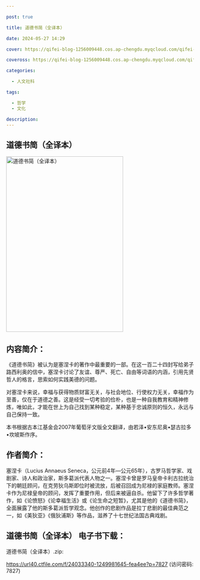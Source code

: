 ```yaml
---

post: true

title: 道德书简（全译本）

date: 2024-05-27 14:29

cover: https://qifei-blog-1256009448.cos.ap-chengdu.myqcloud.com/qifei-blog/661c7cae68eb935713f993ef.jpg

coveross: https://qifei-blog-1256009448.cos.ap-chengdu.myqcloud.com/qifei-blog/661c7cae68eb935713f993ef.jpg

categories:

  - 人文社科

tags:

  - 哲学
  - 文化

description:
---
```


## 道德书简（全译本）

<img alt="道德书简（全译本） " class="aligncenter loading" data-was-processed="true" decoding="async" fetchpriority="high" height="471" src="https://qifei-blog-1256009448.cos.ap-chengdu.myqcloud.com/qifei-blog/661c7cae68eb935713f993ef.jpg " style="cursor: zoom-in;" width="314"/>

## 内容简介：

《道德书简》被认为是塞涅卡的著作中最重要的一部。在这一百二十四封写给弟子路西利奥的信中，塞涅卡讨论了友谊、尊严、死亡、自由等词语的内涵，引用先贤哲人的格言，思索如何实践美德的问题。

对塞涅卡来说，幸福与获得物质财富无关，与社会地位、行使权力无关，幸福作为至善，仅在于道德之善。这是经受一切考验的俭朴，也是一种自我教育和精神修炼，唯如此，才能在世上为自己找到某种稳定，某种基于忠诚原则的恒久，永远与自己保持一致。

本书根据古本江基金会2007年葡萄牙文版全文翻译，由若泽•安东尼奥•瑟古拉多•坎坡斯作序。

## 作者简介：

塞涅卡（Lucius Annaeus Seneca，公元前4年—公元65年），古罗马哲学家、戏剧家、诗人和政治家，斯多葛派代表人物之一。塞涅卡曾是罗马皇帝卡利古拉统治下的朝廷顾问，在克劳狄乌斯即位时被流放，后被召回成为尼禄的家庭教师。塞涅卡作为尼禄皇帝的顾问，发挥了重要作用，但后来被逼自杀。他留下了许多哲学著作，如《论愤怒》《论幸福生活》或《论生命之短暂》，尤其是他的《道德书简》，全面展露了他的斯多葛派哲学观念。他创作的悲剧作品是拉丁悲剧的最佳典范之一，如《美狄亚》《俄狄浦斯》等作品，滋养了十七世纪法国古典戏剧。

## 道德书简（全译本） 电子书下载：
道德书简（全译本）.zip: 

https://url40.ctfile.com/f/24033340-1249981645-fea4ee?p=7827 (访问密码: 7827)

